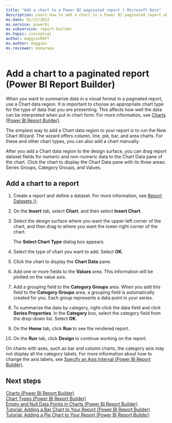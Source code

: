 ```yaml
---
title: "Add a chart to a Power BI paginated report | Microsoft Docs"
description: Learn how to add a chart to a Power BI paginated report when you want to summarize data in a visual format in Power BI Report Builder.
ms.date: 02/23/2023
ms.service: powerbi
ms.subservice: report-builder
ms.topic: conceptual
author: maggiesMSFT
ms.author: maggies
ms.reviewer: monaraya
---
```

# Add a chart to a paginated report (Power BI Report Builder)

When you want to summarize data in a visual format in a paginated report, use a Chart data region. It is important to choose an appropriate chart type for the type of data that you are presenting. This affects how well the data can be interpreted when put in chart form. For more information, see [Charts &#40;Power BI Report Builder&#41;](/sql/reporting-services/report-design/charts-report-builder-and-ssrs).  
  
 The simplest way to add a Chart data region to your report is to run the New Chart Wizard. The wizard offers column, line, pie, bar, and area charts. For these and other chart types, you can also add a chart manually.  
  
 After you add a Chart data region to the design surface, you can drag report dataset fields for numeric and non-numeric data to the Chart Data pane of the chart. Click the chart to display the Chart Data pane with its three areas: Series Groups, Category Groups, and Values.  
 

## Add a chart to a report  
  
1.  Create a report and define a dataset. For more information, see [Report Datasets &#40;&#41;](/sql/reporting-services/report-data/report-datasets-ssrs).  
  
2.  On the **Insert** tab, select **Chart**, and then select **Insert Chart**.  

  
3.  Select the design surface where you want the upper-left corner of the chart, and then drag to where you want the lower-right corner of the chart.  
  
     The **Select Chart Type** dialog box appears.  
  
4.  Select the type of chart you want to add. Select **OK**.
  
5.  Click the chart to display the **Chart Data** pane.  
  
6.  Add one or more fields to the **Values** area. This information will be plotted on the value axis.  
  
7.  Add a grouping field to the **Category Groups** area. When you add this field to the **Category Groups** area, a grouping field is automatically created for you. Each group represents a data point in your series.  
  
8.  To summarize the data by category, right-click the data field and click **Series Properties**. In the **Category** box, select the category field from the drop-down list. Select **OK**.
  
9. On the **Home** tab, click **Run** to see the rendered report.  
  
10. On the **Run** tab, click **Design** to continue working on the report.  
  
 On charts with axes, such as bar and column charts, the category axis may not display all the category labels. For more information about how to change the axis labels, see [Specify an Axis Interval &#40;Power BI Report Builder&#41;](/sql/reporting-services/report-design/specify-an-axis-interval-report-builder-and-ssrs).  
  
## Next steps  
 [Charts &#40;Power BI Report Builder&#41;](charts-report-builder.md)   
 [Chart Types &#40;Power BI Report Builder&#41;](chart-types-report-builder.md)   
 [Empty and Null Data Points in Charts &#40;Power BI Report Builder&#41;](/paginated-reports/tutorials/empty-and-null-data-points-in-charts-report-builder)   
 [Tutorial: Adding a Bar Chart to Your Report (Power BI Report Builder)](/paginated-reports/tutorials/tutorial-add-bar-chart-to-your-report-report-builder)   
 [Tutorial: Adding a Pie Chart to Your Report (Power BI Report Builder)](/paginated-reports/tutorials/tutorial-add-a-pie-chart-to-your-report-report-builder)   
 
